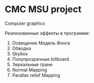 # CMC MSU project
Computer graphics

Реализованные эффекты в программе: 
1) Освещение Модель Фонга
2) Обводка
3) Skybox
4) Полупрозрачные billboard
5) Зеркальные грани
6) Normal Mapping
7) Parallax relief Mapping

